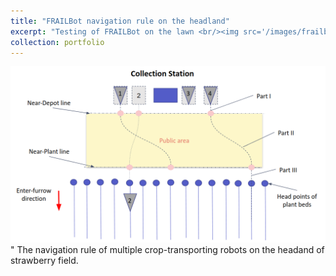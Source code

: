 ```yaml
---
title: "FRAILBot navigation rule on the headland"
excerpt: "Testing of FRAILBot on the lawn <br/><img src='/images/frailbot_headland.png'>"
collection: portfolio
---
```

<img src='/images/frailbot_headland.png'>"
The navigation rule of multiple crop-transporting robots on the headand of strawberry field.